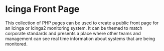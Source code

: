 # Icinga Front Page

This collection of PHP pages can be used to create a public front page for an Icinga or Icinga2 monitoring system.
It can be themed to match corporate standards and presents a place where other teams and management can see real time
information about systems that are being monitored.
